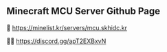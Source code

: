 ## Minecraft MCU Server Github Page

🌈 https://minelist.kr/servers/mcu.skhidc.kr

🙋‍♀️ https://discord.gg/apT2EXBxvN
